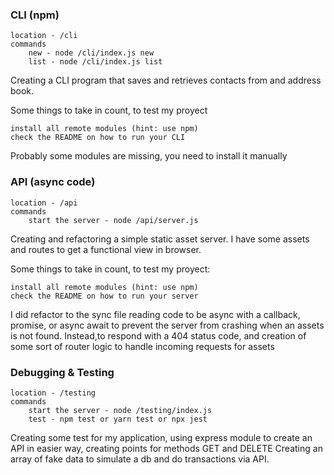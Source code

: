 ### CLI (npm)

    location - /cli
    commands
        new - node /cli/index.js new
        list - node /cli/index.js list

Creating a CLI program that saves and retrieves contacts from and address book.

Some things to take in count, to test my proyect

    install all remote modules (hint: use npm)
    check the README on how to run your CLI

Probably some modules are missing, you need to install it manually

### API (async code)

    location - /api
    commands
        start the server - node /api/server.js

Creating and refactoring a simple static asset server. I have some assets and routes to get a functional view in browser.

Some things to take in count, to test my proyect:

    install all remote modules (hint: use npm)
    check the README on how to run your server

I did refactor to the sync file reading code to be async with a callback, promise, or async await to prevent the server from crashing when an assets is not found. Instead,to respond with a 404 status code, and creation of some sort of router logic to handle incoming requests for assets

### Debugging & Testing

    location - /testing
    commands
        start the server - node /testing/index.js
        test - npm test or yarn test or npx jest

Creating some test for my application, using express module to create an API in easier way, creating points for methods GET and DELETE
Creating an array of fake data to simulate a db and do transactions via API.
